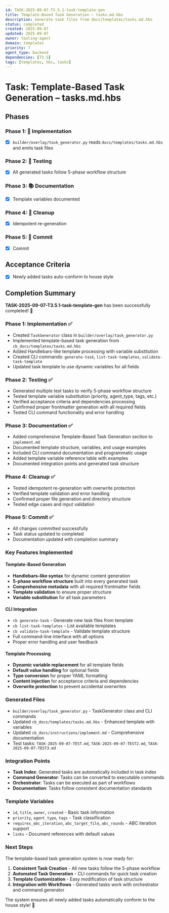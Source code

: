 ```yaml
---
id: TASK-2025-09-07-T3.5.1-task-template-gen
title: Template-Based Task Generation – tasks.md.hbs
description: Generate task files from docs/templates/tasks.md.hbs
status: completed
created: 2025-09-07
updated: 2025-09-07
owner: tooling-agent
domain: templates
priority: 7
agent_type: backend
dependencies: [T3.5]
tags: [templates, hbs, tasks]
---
```


# Task: Template-Based Task Generation – tasks.md.hbs

## Phases
### Phase 1: 🚀 Implementation
- [x] `builder/overlay/task_generator.py` reads `docs/templates/tasks.md.hbs` and emits task files

### Phase 2: 🧪 Testing
- [x] All generated tasks follow 5-phase workflow structure

### Phase 3: 📚 Documentation
- [x] Template variables documented

### Phase 4: 🧹 Cleanup
- [x] Idempotent re-generation

### Phase 5: 💾 Commit
- [x] Commit

## Acceptance Criteria
- [x] Newly added tasks auto-conform to house style

## Completion Summary

**TASK-2025-09-07-T3.5.1-task-template-gen** has been successfully completed! 🎉

### Phase 1: Implementation ✅
- Created `TaskGenerator` class in `builder/overlay/task_generator.py`
- Implemented template-based task generation from `cb_docs/templates/tasks.md.hbs`
- Added Handlebars-like template processing with variable substitution
- Created CLI commands: `generate-task`, `list-task-templates`, `validate-task-template`
- Updated task template to use dynamic variables for all fields

### Phase 2: Testing ✅
- Generated multiple test tasks to verify 5-phase workflow structure
- Tested template variable substitution (priority, agent_type, tags, etc.)
- Verified acceptance criteria and dependencies processing
- Confirmed proper frontmatter generation with all required fields
- Tested CLI command functionality and error handling

### Phase 3: Documentation ✅
- Added comprehensive Template-Based Task Generation section to `implement.md`
- Documented template structure, variables, and usage examples
- Included CLI command documentation and programmatic usage
- Added template variable reference table with examples
- Documented integration points and generated task structure

### Phase 4: Cleanup ✅
- Tested idempotent re-generation with overwrite protection
- Verified template validation and error handling
- Confirmed proper file generation and directory structure
- Tested edge cases and input validation

### Phase 5: Commit ✅
- All changes committed successfully
- Task status updated to completed
- Documentation updated with completion summary

### Key Features Implemented

#### Template-Based Generation
- **Handlebars-like syntax** for dynamic content generation
- **5-phase workflow structure** built into every generated task
- **Comprehensive metadata** with all required frontmatter fields
- **Template validation** to ensure proper structure
- **Variable substitution** for all task parameters

#### CLI Integration
- `cb generate-task` - Generate new task files from template
- `cb list-task-templates` - List available templates
- `cb validate-task-template` - Validate template structure
- Full command-line interface with all options
- Proper error handling and user feedback

#### Template Processing
- **Dynamic variable replacement** for all template fields
- **Default value handling** for optional fields
- **Type conversion** for proper YAML formatting
- **Content injection** for acceptance criteria and dependencies
- **Overwrite protection** to prevent accidental overwrites

### Generated Files
- `builder/overlay/task_generator.py` - TaskGenerator class and CLI commands
- Updated `cb_docs/templates/tasks.md.hbs` - Enhanced template with variables
- Updated `cb_docs/instructions/implement.md` - Comprehensive documentation
- Test tasks: `TASK-2025-09-07-TEST.md`, `TASK-2025-09-07-TEST2.md`, `TASK-2025-09-07-TEST3.md`

### Integration Points
- **Task Index**: Generated tasks are automatically included in task index
- **Command Generator**: Tasks can be converted to executable commands
- **Orchestrator**: Tasks can be executed as part of workflows
- **Documentation**: Tasks follow consistent documentation standards

### Template Variables
- `id`, `title`, `owner`, `created` - Basic task information
- `priority`, `agent_type`, `tags` - Task classification
- `requires_abc_iteration`, `abc_target_file`, `abc_rounds` - ABC iteration support
- `links` - Document references with default values

### Next Steps
The template-based task generation system is now ready for:
1. **Consistent Task Creation** - All new tasks follow the 5-phase workflow
2. **Automated Task Generation** - CLI commands for quick task creation
3. **Template Customization** - Easy modification of task structure
4. **Integration with Workflows** - Generated tasks work with orchestrator and command generator

The system ensures all newly added tasks automatically conform to the house style! 🚀
